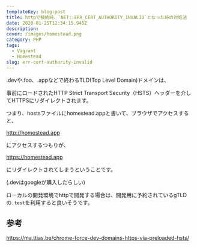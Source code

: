 ```yaml
---
templateKey: blog-post
title: httpで接続時、`NET::ERR_CERT_AUTHORITY_INVALID`となった時の対処法
date: 2020-01-25T12:34:15.945Z
description: 
cover: /images/homestead.png
category: PHP
tags:
  - Vagrant
  - Homestead
slug: err-cert-authority-invalid
---
```


.devや.foo、.appなどで終わるTLD(Top Level Domain)ドメインは、

事前にロードされたHTTP Strict Transport Security（HSTS）ヘッダーを介してHTTPSにリダイレクトされます。

つまり、hostsファイルにhomestead.appと書いて、ブラウザでアクセスすると、

<http://homestead.app>

にアクセスするつもりが、

<https://homestead.app> 

にリダイレクトされてしまうということです。

(.devはgoogleが購入したらしい)

ローカルの開発環境でhttpで開発する場合は、開発用に予約されているgTLDの`.test`を利用すると良いそうです。

## 参考

<https://ma.ttias.be/chrome-force-dev-domains-https-via-preloaded-hsts/>
